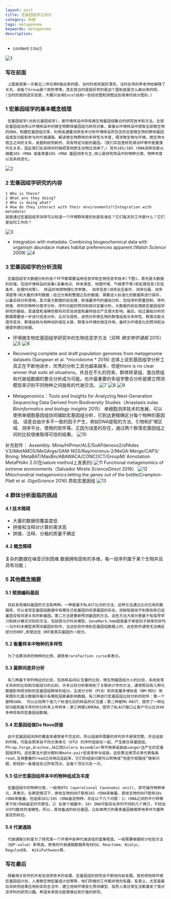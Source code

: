 ```yaml
---
layout: post
title: 宏基因组学之初识
category: 科研
tags: metagenome
keywords: metagenome
description: 
---
```


* content
{:toc}

![1](http://o7zaxp1i2.bkt.clouddn.com/1.jpg)

### 写在前面
     上图是我第一次看见二师兄用R做出来的图，当时的感觉就好漂亮，当时在场的李老师给解释了半天，说每个Group是个颜色等等。其实我当时是挺好奇的是这个图到底是怎么画出来的呢。(当时的我刚进实验室，大概只会用Excel绘制一些柱状图和饼图这些简单的统计图形。)
### 1 宏基因组学的基本概念梳理
     宏基因组学(也称元基因组学)，是环境样品中所有微生物基因组集合的研究技术和方法。全部宏基因组测序以环境样品中的微生物群体基因组为研究对象，直接从环境样品中提取全部微生物的DNA，构建宏基因组文库，利用高通量测序技术分析环境样品所包含的全部微生物的群体基因组成及功能和参与的代谢通路，解读微生物群体的多样性与丰度，探求微生物与环境，微生物与宿主之间的关系，发掘和研究新的、具有特定功能的基因。（我们实验室研究湖泊环境中是菌藻共生关系，因此我们在采样的时候把其他原生动物过滤掉了。）另外16S/18S rDNA测序则是以细菌16S rRNA 或者真菌18S rRNA 基因测序为主,核心是研究样品中的物种分类、物种丰度以及系统进化。
![2](http://o7zaxp1i2.bkt.clouddn.com/process_of_metagenomics.jpg)

### 2 宏基因组学研究的内容
    1 Who is there? 
    2 What are they doing? 
    3 Who is doing what? 
    4 How do they interact with their environments?(Integration with metadata) 
    就是通过宏基因组学测序可以知道一个环境群体里的到底有谁在？它们每天的工作是什么？它们是如何工作的？
	
![3](http://o7zaxp1i2.bkt.clouddn.com/mg.jpg)

- Integration with metadata:
Combining biogeochemical data with organism abundace makes habitat preferences apparent.(Walsh *Science* 2009)
![4](http://o7zaxp1i2.bkt.clouddn.com/11.jpg)

### 3 宏基因组学的分析流程
     宏基因组学大数据分析的各个环节都需要运用信息学和生物信息学技术(下图)。首先是大数据的存储，包括环境样品的采集(采集地点、样本类型、地理环境、气候季节等)和处理信息(实验条件、处理时间等)， 样品的地球物理化学参数， 测序信息(测序反应条件、测序仪器、测序深度等)和大量的序列数据；经过分类和整理之后的数据，需要进入标准化的数据库进行保存，以备后续分析使用。其次是大数据的前处理，即海量序列的基础分析，包括序列质量控制、序列拼接、序列的物种分类学分析、序列功能的预测和相对定量分析。大数据的前处理是宏基因组学研究的基础，其速度和准确性都将对实验进度和最终结论产生很大影响。最后，经过基础分析的数据需要进一步进行信息分析、比对与提炼，进而分析微生物的群落组成与多样性、群落功能与遗传变异、群落结构与物种间的相互关联、群落与环境的相互作用，最终为环境变化的预测和治理提供理论依据。
- 环境微生物宏基因组学研究中的生物信息学方法（邓晔 *微生物学通报* 2015）
![5](http://o7zaxp1i2.bkt.clouddn.com/9.jpg)
![6](http://o7zaxp1i2.bkt.clouddn.com/8.jpg)
- Recovering complete and draft population genomes from metagenome datasets (Sangwan et al. *microbiome * 2016)
总体上说宏基因组学分析工具正在不断地进步，优秀的分析工具也越来越多，但是there is no clear winner that suits all situations。并且在不久的将来，群体转录组、蛋白质组和代谢组数据的整合分析成为可能。也许最重要的多组学整合分析是建立预测模型来识别不同物种之间独有的代谢交流。
![7](http://o7zaxp1i2.bkt.clouddn.com/6.png)
![8](http://o7zaxp1i2.bkt.clouddn.com/12.png)
![9](http://o7zaxp1i2.bkt.clouddn.com/13.png)

- Metagenomics：Tools and Insights for Analyzing Next-Generation Sequencing Data Derived from Biodiversity Studies（Anastasis oulas *Bioinformatics and biology insights* 2015）
单细胞测序技术的发展，可以使用单细胞基因组协同辅助宏基因组分析，已到达更精确区分每个物种的基因组。
误差会由许多不一致的因子产生，例如DNA提取的方法、引物和扩增区域、测序平台、使用的软件等。正因为误差的存在，通过两个群落宏基因组之间的比较很难取得可信的结果。
![10](http://o7zaxp1i2.bkt.clouddn.com/7.png)

补充软件：
Assembly:
Minia/HiPmer/ALE/SoAPdenovo2/sPAdes V3/iMetAMOS/MeGArge/GAM-NGS/Ray/minimus-2/MeGA-Merge/CAP3/
Bining:
MetaBAT/MaxBin/ABAWACA/CONCOCT/GroopM/
Annotation:
MetaPhlAn 2.0(在nature method上发表的)
![11](http://o7zaxp1i2.bkt.clouddn.com/2.png)
Functional metagenomics of extreme environments（Salvador Mirete *ScienceDirect* 2016）
![12](http://o7zaxp1i2.bkt.clouddn.com/4.jpg)
Mitochondrial metagenomics:letting the genes out of the bottle(Crampton-Platt et al. *GigaScience* 2016)
质粒宏基因组
![13](http://o7zaxp1i2.bkt.clouddn.com/f701907d-fa0d-49e6-a216-7941916c0722.png)

### 4 群体分析面临的挑战

#### 4.1 技术障碍

- 大量的数据但覆盖度低   
- 拼接和注释对计算的需求高  
- 拼接、注释、分箱的质量不确定

#### 4.2 概念障碍
复杂的数据在噪音识别困难
数据拥有固有的多维，每一段序列属于某个生物并且具有功能；

### 5 其他概念摘要

#### 5.1 预测编码基因
     目前发现编码基因的方法有两种。一种是基于BLAST比对的方法，这种方法通过比对已有的数据库，可以发现宏基因组数据中有哪些已知基因的同源基因的存在，但缺陷是找不到那些和已经基因没有同源关系的新基因。第二方法是重新预测基因的方法，这些方法大部分是基于有指导学习和统计模式识别的方法，包括隐马尔科夫模型。GeneMark.hmm就是基于单密码子频率的非均一马尔科夫模型来预测基因的软件，当这些软件用到宏基因组数据上时，这些软件通常无法确定部分的ORF,即使这些 ORF是真实基因的一部分。
#### 5.2 衡量样本中物种的多样性
     为了估算测序的物种的比例，通常用rarefaction curse来表示。
#### 5.3 菌群间差异分析
     有几种基于序列特征的比较，包括样品间GC含量的比较，微生物基因组大小的比较，系统发育关系树的比较和功能组分的比较。许多比较分析都用到了关联统计学的方法，通常假设有几种元数据影响观测到的宏基因组群体的组分。主成分分析（PCA）和非度量多维标度（NM-MDS）用来图形化展示数据并揭示有哪些因素最影响数据。有几种进行宏基因组比较分析的软件：第一个是MEGAN， 可以比较两个或几个标准化后的样品的GC含量；第二种是MG-RAST，提供了一种比较功能和基于序列的分析来上传样本；第三种是CAMERA，提供了BLAST接口让客户可以比对40多种现有的宏基因组数据。
#### 5.4 宏基因组做De Novo拼接
     由于宏基因组测序的覆盖率通常是不完全的，所以组装所需要的序列并不是很完整。并且组装的时候，可能会把来自不同分类单元（OTU）的序列组装在一起，产生嵌合体基因组。Phrap,Forge,Arachne,JAZZ和Celera Assembler等可用来组装由sanger法产生的宏基因组序列。这些算法大部分都利用mate-pair信息来参与组装。这些算法用顶点来代表每条read,互相重叠的read之间用边连起来，它们的组装问题可以转换成“哈密尔顿路径”搜索问题，即找到一条路径走过所有顶点，且每个顶点只走一次。
#### 5.5 估计宏基因组样本中的物种组成及丰度
     宏基因组中的物种分类，一般用OTU (operational taxonomic unit), 即可操作物种单元，来表示。在典型情况下，原核生物的OUT使用16S rDNA来衡量，真核生物的OUT使用18s rDNA来衡量。但选择16S/18S rDNA鉴定物种，存在以下几个问题：1）rDNA之间的平行转移来干扰rDNA鉴定的可靠性。2）在单个细菌中，16r DNA可能存在序列不同的几个拷贝，干扰估计OTU数目的准确性。所以，其他备选的标记基因，比如单拷贝的看家基因被推荐用来作为菌种鉴定的标记。
#### 5.6 代谢通路
     代谢通路分析是为了研究某一个环境中各种代谢途径的富集程度。一般需要根据统计检验方法（如P-value）来筛选。常用的代谢通路数据库有KEGG、Reactome、BioCyc、 RegulonDB、 WikiPathwans等。
### 写在最后
     随着相关软件的开发及测序技术的发展，宏基因组的研究会不断地向前发展。我觉得地球环境宏基因组计划、人类微生物宏基组计划等等，他们所做的工作都非常的有趣，有意义。尤其是最后将研究结果应用到实际生活中，建立地球环境变化预测模型、指导人类日常生活都激发了我对该学科的研究兴趣。希望未来我也能够做出有价值的研究。